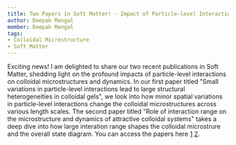 ```yaml
---
title: Two Papers in Soft Matter! - Impact of Particle-level Interactions on Colloidal Microstructures 
author: Deepak Mangal
member: Deepak Mangal
tags:
- Colloidal Microstructure
- Soft Matter
---
```


Exciting news! I am delighted to share our two recent publications in Soft Matter, shedding light on the profound impacts of particle-level interactions on colloidal microstructures and dynamics.  In our first paper titled "Small variations in particle-level interactions lead to large structural heterogeneities in colloidal gels", we look into how minor spatial variations in particle-level interactions change the colloidal microstructures across various length scales. The second paper titled "Role of interaction range on the microstructure and dynamics of attractive colloidal systems" takes a deep dive into how large interation range shapes the colloidal microstrure and the overall state diagram. You can access the papers here [1](https://doi.org/10.1039/D4SM00209A) [2](https://doi.org/10.1039/D4SM00316K).

<div data-badge-popover="right" data-badge-type="medium-donut" data-doi="10.1039/D4SM00209A" data-hide-no-mentions="true" class="altmetric-embed"></div>

<div data-badge-popover="right" data-badge-type="medium-donut" data-doi="10.1039/D4SM00316K" data-hide-no-mentions="true" class="altmetric-embed"></div>